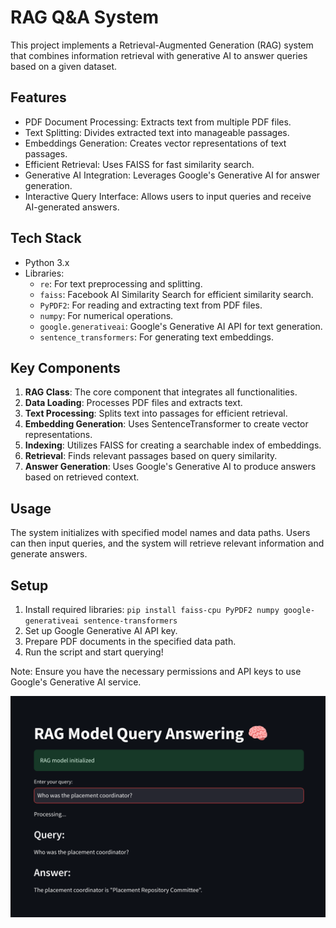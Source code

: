 # RAG Q&A System

This project implements a Retrieval-Augmented Generation (RAG) system that combines information retrieval with generative AI to answer queries based on a given dataset.

## Features

- PDF Document Processing: Extracts text from multiple PDF files.
- Text Splitting: Divides extracted text into manageable passages.
- Embeddings Generation: Creates vector representations of text passages.
- Efficient Retrieval: Uses FAISS for fast similarity search.
- Generative AI Integration: Leverages Google's Generative AI for answer generation.
- Interactive Query Interface: Allows users to input queries and receive AI-generated answers.

## Tech Stack

- Python 3.x
- Libraries:
  - `re`: For text preprocessing and splitting.
  - `faiss`: Facebook AI Similarity Search for efficient similarity search.
  - `PyPDF2`: For reading and extracting text from PDF files.
  - `numpy`: For numerical operations.
  - `google.generativeai`: Google's Generative AI API for text generation.
  - `sentence_transformers`: For generating text embeddings.

## Key Components

1. **RAG Class**: The core component that integrates all functionalities.
2. **Data Loading**: Processes PDF files and extracts text.
3. **Text Processing**: Splits text into passages for efficient retrieval.
4. **Embedding Generation**: Uses SentenceTransformer to create vector representations.
5. **Indexing**: Utilizes FAISS for creating a searchable index of embeddings.
6. **Retrieval**: Finds relevant passages based on query similarity.
7. **Answer Generation**: Uses Google's Generative AI to produce answers based on retrieved context.

## Usage

The system initializes with specified model names and data paths. Users can then input queries, and the system will retrieve relevant information and generate answers.

## Setup

1. Install required libraries: `pip install faiss-cpu PyPDF2 numpy google-generativeai sentence-transformers`
2. Set up Google Generative AI API key.
3. Prepare PDF documents in the specified data path.
4. Run the script and start querying!

Note: Ensure you have the necessary permissions and API keys to use Google's Generative AI service.

![alt text](https://github.com/PranjalSri108/RAG_model/blob/main/Streamlit_App.png?raw=true)

